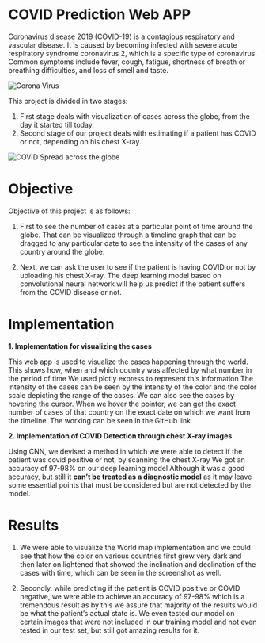 # COVID Prediction Web APP

Coronavirus disease 2019 (COVID-19) is a contagious respiratory and vascular disease. 
It is caused by becoming infected with severe acute respiratory syndrome coronavirus 2, which is a specific type of coronavirus. 
Common symptoms include fever, cough, fatigue, shortness of breath or breathing difficulties, and loss of smell and taste.

![Corona Virus](https://img.theweek.in/content/dam/week/news/health/images/2020/1/1/COVID-19-Virus-Structure-Diagram-Coronavirus-SARS-CoV-2019-nCoV-virus-sheme-sliced-model-RNA-shut.jpg)

This project is divided in two stages:
1. First stage deals with visualization of cases across the globe, from the day it started till today.
2. Second stage of our project deals with estimating if a patient has COVID or not, depending on his chest X-ray.

![COVID Spread across the globe](https://scitechdaily.com/images/COVID-19-Coronavirus-Map-March-19.jpg)

# Objective

Objective of this project is as follows:
1. First to see the number of cases at a particular point of time around the globe. 
That can be visualized through a timeline graph that can be dragged to any particular date to see the intensity of the cases of any country around the globe.

2. Next, we can ask the user to see if the patient is having COVID or not by uploading his chest X-ray. 
The deep learning model based on convolutional neural network will help us predict if the patient suffers from the COVID disease or not.

# Implementation

**1. Implementation for visualizing the cases**

This web app is used to visualize the cases happening through the world.
This shows how, when and which country was affected by what number in the period of time
We used plotly express to represent this information
The intensity of the cases can be seen by the intensity of the color and the color scale depicting the range of the cases. We can also see the cases by hovering the cursor.
When we hover the pointer, we can get the exact number of cases of that country on the exact date on which we want from the timeline.
The working can be seen in the GitHub link


**2. Implementation of COVID Detection through chest X-ray images**

Using CNN, we devised a method in which we were able to detect if the patient was covid positive or not, by scanning the chest X-ray
We got an accuracy of 97-98% on our deep learning model
Although it was a good accuracy, but still it **can’t be treated as a diagnostic model** as it may leave some essential points that must be considered but are not detected by the model.

# Results

1. We were able to visualize the World map implementation and we could see that how the color on various countries first grew very dark and then later on lightened that showed the inclination and declination of the cases with time,  which can be seen in the screenshot as well.

2. Secondly, while predicting if the patient is COVID positive or COVID negative, we were able to achieve an accuracy of 97-98% which is a tremendous result as by this we assure that majority of the results would be what the patient’s actual state is.
We even tested our model on certain images that were not included in our training model and not even tested in our test set, but still got amazing results for it.




